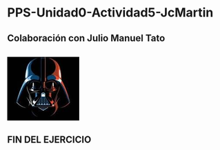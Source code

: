 # PPS-Unidad0-Actividad5-JcMartin
## Colaboración con Julio Manuel Tato
~~~

~~~

![](img/jcmartin.jpeg)

## FIN DEL EJERCICIO

